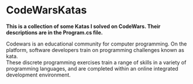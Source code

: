 # CodeWarsKatas

<b>This is a collection of some Katas I solved on CodeWars. Their descriptions are in the Program.cs file.</b>  

Codewars is an educational community for computer programming. On the platform, software developers train on programming challenges known as kata.  
These discrete programming exercises train a range of skills in a variety of programming languages, and are completed within an online integrated development environment.
